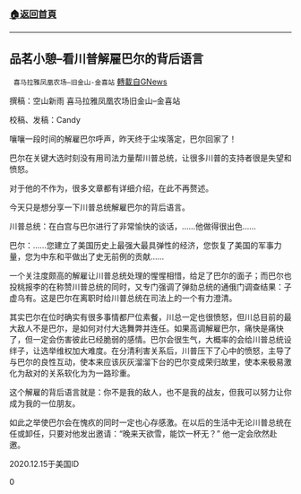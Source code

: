 ###  [:house:返回首頁](https://github.com/ourhimalayas/txt)
---

## 品茗小憩&#8211;看川普解雇巴尔的背后语言
` 喜马拉雅凤凰农场–旧金山-金喜站` [轉載自GNews](https://gnews.org/zh-hans/653143/)

撰稿：空山新雨 喜马拉雅凤凰农场旧金山–金喜站

校稿、发稿：Candy

嚷嚷一段时间的解雇巴尔呼声，昨天终于尘埃落定，巴尔回家了！

巴尔在关键大选时刻没有用司法力量帮川普总统，让很多川普的支持者很是失望和愤怒。

对于他的不作为，很多文章都有详细介绍，在此不再赘述。

今天只是想分享一下川普总统解雇巴尔的背后语言。

川普总统：在白宫与巴尔进行了非常愉快的谈话，……他做得很出色……

巴尔：……您建立了美国历史上最强大最具弹性的经济，您恢复了美国的军事力量，您为中东和平做出了史无前例的贡献……

一个关注度颇高的解雇让川普总统处理的惺惺相惜，给足了巴尔的面子；而巴尔也投桃报李的在称赞川普总统的同时，又专门强调了弹劾总统的通俄门调查结果：子虚乌有。这是巴尔在离职时给川普总统在司法上的一个有力澄清。

其实巴尔在位时确实有很多事情都尸位素餐，川总一定也很愤怒，但川总目前的最大敌人不是巴尔，是如何对付大选舞弊并连任。如果高调解雇巴尔，痛快是痛快了，但一定会伤害彼此已经脆弱的感情。巴尔会很生气，大概率的会给川普总统设绊子，让选举维权加大难度。在分清利害关系后，川普压下了心中的愤怒，主导了与巴尔的良性互动，使本来应该灰灰溜溜下台的巴尔变成荣归故里，使本来极易激化为敌对的关系软化为为一路珍重。

这个解雇的背后语言就是：你不是我的敌人，也不是我的战友，但我可以努力让你成为我的一位朋友。

如此之举使巴尔会在愧疚的同时一定也心存感激。在以后的生活中无论川普总统在任或卸任，只要对他发出邀请：“晚来天欲雪，能饮一杯无？” 他一定会欣然赴邀。

2020.12.15于美国ID

0
